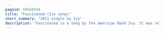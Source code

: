```yaml
---
pageid: 50569164
title: "Fascinated (Ivy song)"
short_summary: "2011 single by Ivy"
description: "Fascinated is a Song by the american Band Ivy. It was released as the second single from their sixth Studio Album, all Hours, and made available for digital Download on July 26, 2011 by Nettwerk in the United States. The Song was written and produced by adam Schlesinger and andy Chase. An Electronica Song, 'fascinated' uses Keyboards and a repetitive, simple Chorus throughout its Duration ; Ivy's Take on the Production was called 'european' by one Critic."
---
```

